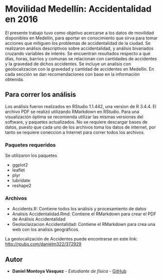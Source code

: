 # Movilidad Medellín: Accidentalidad en 2016

El presente trabajo tuvo como objetivo acercarse a los datos de movilidad disponibles en Medellín, para aportar en conocimiento que sirva para tomar acciones que mitiguen los problemas de accidentalidad de la ciudad. Se realizaron análisis descriptivos sobre accidentalidad, y análisis bivariados cruzando variables de interés. Se encuentran resultados respecto a qué días, horas, barrios y comunas se relacionan con cantidades de accidentes y la gravedad de dichos accidentes. Se incluye un analisis con geolocalizacion con la gravedad y cantidad de accidentes en Medellín. En cada sección se dan recomendaciones con base en la información obtenida.

## Para correr los análisis

Los análisis fueron realizados en RStudio 1.1.442, una version de R 3.4.4. El archivo PDF se realizó utilizando RMarkdown en RStudio. Para una visualización óptima se recomienda utilizar las mismas versiones del software, y paquetes actualizados. No se requiere descargar bases de datos, puesto que cada uno de los archivos toma los datos de internet, por tanto se requiere coneccion a Internet para correr todos los archivos.

### Paquetes requeridos

Se utilizaron los paquetes
- ggplot2
- leaflet
- plyr
- lubridate
- reshape2

### Archivos
- Accidents.R: Contiene todos los análisis y procesamiento de datos
- Analisis Accidentalidad.Rmd: Contiene el RMarkdown para crear el PDF de Análisis Accidentalidad
- Geoloclaizacion Accidentalidad: Contiene el RMarkdown para crea una web con los analisis geográficos.

La geolocalización de Accidentes puede encontrarse en este link:
http://rpubs.com/danielm322/372929

## Autor

* **Daniel Montoya Vásquez** - *Estudiante de física* - [GitHub](https://github.com/danielm322)

